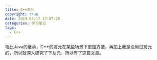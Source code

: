 ```yaml
---
title: C++友元
copyright: true
date: 2019-05-17 17:07:28
categories: 学习笔记
tags:
  - C++
---
```


相比Java的继承，C++的友元在某些场景下更加方便，再加上我是没用过友元的，所以就深入研究了下友元，所以有了这篇文章。

<!--more-->
